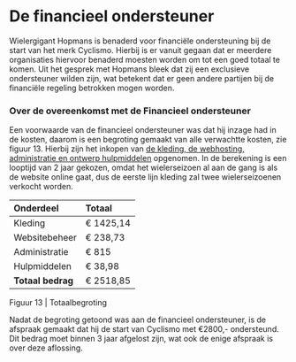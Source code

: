 # De financieel ondersteuner

Wielergigant Hopmans is benaderd voor financiële ondersteuning bij de start van het merk Cyclismo. Hierbij is er vanuit gegaan dat er  meerdere organisaties hiervoor benaderd moesten worden om tot een goed totaal te komen. Uit het gesprek met Hopmans bleek dat zij een exclusieve ondersteuner wilden zijn, wat betekent dat er geen andere partijen bij de financiële regeling betrokken mogen worden. 

### Over de overeenkomst met de Financieel ondersteuner

Een voorwaarde van de financieel ondersteuner was dat hij inzage had in de kosten, daarom is een begroting gemaakt van alle verwachtte kosten, zie figuur 13. Hierbij zijn het inkopen van [de kleding, de webhosting, administratie en ontwerp hulpmiddelen](https://kpmelzakkers.gitbook.io/cyclismo-product-biografie/deelvraag-1/deelvraag-5-or-hoe-kan-de-site-voor-iedere-stakeholder-gebruiksvriendelijk-zijn/subvraag-1-or-wie-zijn-de-stakeholders-en-wat-zijn-hun-wensen/begroting) opgenomen. In de berekening is een looptijd van 2 jaar gekozen, omdat het wielerseizoen al aan de gang is als de website online gaat, dus de eerste lijn kleding zal twee wielerseizoenen verkocht worden.  

| **Onderdeel** | **Totaal** |
| :--- | :--- |
| Kleding | € 1425,14 |
| Websitebeheer | € 238,73 |
| Administratie | € 815 |
| Hulpmiddelen | € 38,98 |
| **Totaal bedrag** | € 2518,85 |

Figuur 13 \| Totaalbegroting 

Nadat de begroting getoond was aan de financieel ondersteuner, is de afspraak gemaakt dat hij de start van Cyclismo met €2800,- ondersteund. Dit bedrag moet binnen 3 jaar afgelost zijn, wat ook de enige afspraak is over deze aflossing. 

